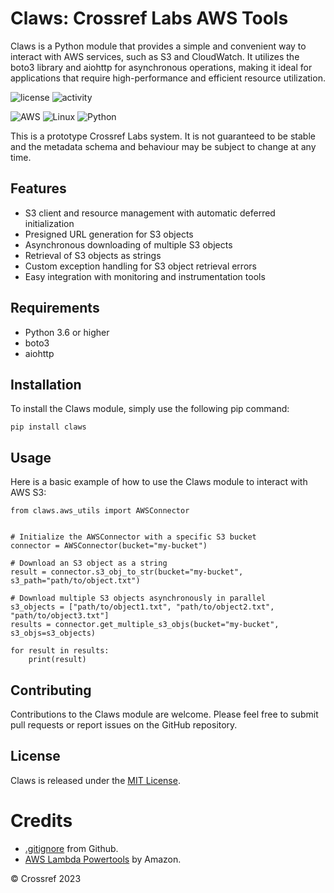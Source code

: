 # Claws: Crossref Labs AWS Tools
Claws is a Python module that provides a simple and convenient way to interact with AWS services, such as S3 and CloudWatch. It utilizes the boto3 library and aiohttp for asynchronous operations, making it ideal for applications that require high-performance and efficient resource utilization.

![license](https://img.shields.io/gitlab/license/crossref/labs/claws) ![activity](https://img.shields.io/gitlab/last-commit/crossref/labs/claws)

![AWS](https://img.shields.io/badge/AWS-%23FF9900.svg?style=for-the-badge&logo=amazon-aws&logoColor=white) ![Linux](https://img.shields.io/badge/Linux-FCC624?style=for-the-badge&logo=linux&logoColor=black) ![Python](https://img.shields.io/badge/python-3670A0?style=for-the-badge&logo=python&logoColor=ffdd54)

This is a prototype Crossref Labs system. It is not guaranteed to be stable and the metadata schema and behaviour may be subject to change at any time.

## Features
* S3 client and resource management with automatic deferred initialization
* Presigned URL generation for S3 objects
* Asynchronous downloading of multiple S3 objects
* Retrieval of S3 objects as strings
* Custom exception handling for S3 object retrieval errors
* Easy integration with monitoring and instrumentation tools

## Requirements
* Python 3.6 or higher
* boto3
* aiohttp

## Installation

To install the Claws module, simply use the following pip command:

    pip install claws

## Usage
Here is a basic example of how to use the Claws module to interact with AWS S3:

    from claws.aws_utils import AWSConnector


    # Initialize the AWSConnector with a specific S3 bucket
    connector = AWSConnector(bucket="my-bucket")
    
    # Download an S3 object as a string
    result = connector.s3_obj_to_str(bucket="my-bucket", s3_path="path/to/object.txt")
    
    # Download multiple S3 objects asynchronously in parallel
    s3_objects = ["path/to/object1.txt", "path/to/object2.txt", "path/to/object3.txt"]
    results = connector.get_multiple_s3_objs(bucket="my-bucket", s3_objs=s3_objects)
    
    for result in results:
        print(result)

## Contributing
Contributions to the Claws module are welcome. Please feel free to submit pull requests or report issues on the GitHub repository.

## License
Claws is released under the [MIT License](https://opensource.org/licenses/MIT).

# Credits
* [.gitignore](https://github.com/github/gitignore) from Github.
* [AWS Lambda Powertools](https://awslabs.github.io/aws-lambda-powertools-python/2.10.0/) by Amazon.

&copy; Crossref 2023